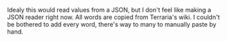 Idealy this would read values from a JSON, but I don't feel like making a JSON reader right now. 
All words are copied from Terraria's wiki. I couldn't be bothered to add every word, there's way to many to manually paste by hand.
